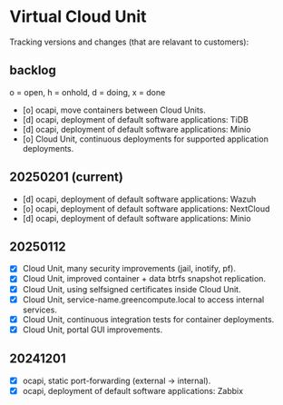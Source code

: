 # Virtual Cloud Unit
Tracking versions and changes (that are relavant to customers):

## backlog

o = open, h = onhold, d = doing, x = done

- [o] ocapi, move containers between Cloud Units.
- [d] ocapi, deployment of default software applications: TiDB
- [d] ocapi, deployment of default software applications: Minio
- [o] Cloud Unit, continuous deployments for supported application deployments.

## 20250201 (current)

- [d] ocapi, deployment of default software applications: Wazuh
- [o] ocapi, deployment of default software applications: NextCloud
- [d] ocapi, deployment of default software applications: Minio

## 20250112

- [x] Cloud Unit, many security improvements (jail, inotify, pf).
- [x] Cloud Unit, improved container + data btrfs snapshot replication.
- [x] Cloud Unit, using selfsigned certificates inside Cloud Unit.
- [x] Cloud Unit, service-name.greencompute.local to access internal services.
- [x] Cloud Unit, continuous integration tests for container deployments.
- [x] Cloud Unit, portal GUI improvements.

## 20241201

- [x] ocapi, static port-forwarding (external -> internal).
- [x] ocapi, deployment of default software applications: Zabbix
